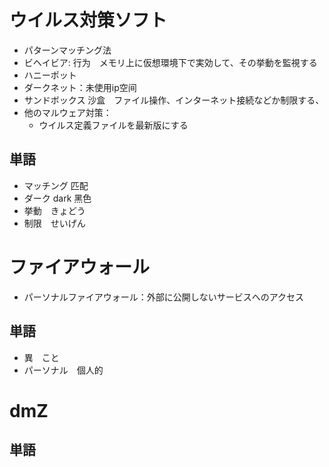 # ウイルス対策ソフト

* パターンマッチング法
* ビヘイビア: 行为　メモリ上に仮想環境下で実効して、その挙動を監視する
* ハニーポット
* ダークネット：未使用ip空间
* サンドボックス 沙盒　ファイル操作、インターネット接続などか制限する、
* 他のマルウェア対策：
  * ウイルス定義ファイルを最新版にする 

## 単語

* マッチング 匹配
* ダーク dark 黑色
* 挙動　きょどう
* 制限　せいげん

# ファイアウォール

* パーソナルファイアウォール：外部に公開しないサービスへのアクセス

## 単語

* 異　こと
* パーソナル　個人的

# dmZ


## 単語